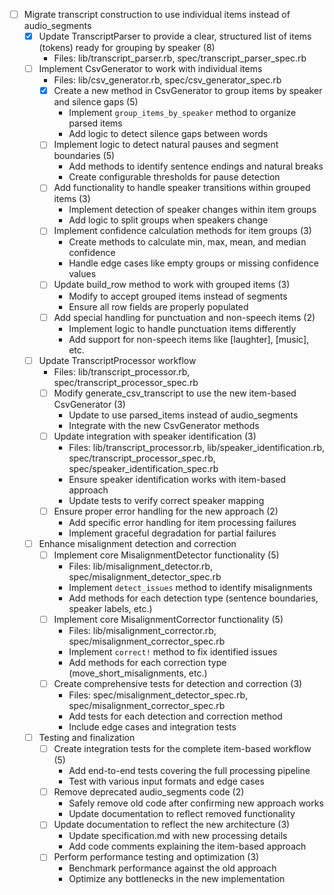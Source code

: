 - [ ] Migrate transcript construction to use individual items instead of audio_segments
  - [x] Update TranscriptParser to provide a clear, structured list of items (tokens) ready for grouping by speaker (8)
    - Files: lib/transcript_parser.rb, spec/transcript_parser_spec.rb
  - [ ] Implement CsvGenerator to work with individual items
    - Files: lib/csv_generator.rb, spec/csv_generator_spec.rb
    - [x] Create a new method in CsvGenerator to group items by speaker and silence gaps (5)
      - Implement `group_items_by_speaker` method to organize parsed items
      - Add logic to detect silence gaps between words
    - [ ] Implement logic to detect natural pauses and segment boundaries (5)
      - Add methods to identify sentence endings and natural breaks
      - Create configurable thresholds for pause detection
    - [ ] Add functionality to handle speaker transitions within grouped items (3)
      - Implement detection of speaker changes within item groups
      - Add logic to split groups when speakers change
    - [ ] Implement confidence calculation methods for item groups (3)
      - Create methods to calculate min, max, mean, and median confidence
      - Handle edge cases like empty groups or missing confidence values
    - [ ] Update build_row method to work with grouped items (3)
      - Modify to accept grouped items instead of segments
      - Ensure all row fields are properly populated
    - [ ] Add special handling for punctuation and non-speech items (2)
      - Implement logic to handle punctuation items differently
      - Add support for non-speech items like [laughter], [music], etc.
  - [ ] Update TranscriptProcessor workflow
    - Files: lib/transcript_processor.rb, spec/transcript_processor_spec.rb
    - [ ] Modify generate_csv_transcript to use the new item-based CsvGenerator (3)
      - Update to use parsed_items instead of audio_segments
      - Integrate with the new CsvGenerator methods
    - [ ] Update integration with speaker identification (3)
      - Files: lib/transcript_processor.rb, lib/speaker_identification.rb, spec/transcript_processor_spec.rb, spec/speaker_identification_spec.rb
      - Ensure speaker identification works with item-based approach
      - Update tests to verify correct speaker mapping
    - [ ] Ensure proper error handling for the new approach (2)
      - Add specific error handling for item processing failures
      - Implement graceful degradation for partial failures
  - [ ] Enhance misalignment detection and correction
    - [ ] Implement core MisalignmentDetector functionality (5)
      - Files: lib/misalignment_detector.rb, spec/misalignment_detector_spec.rb
      - Implement `detect_issues` method to identify misalignments
      - Add methods for each detection type (sentence boundaries, speaker labels, etc.)
    - [ ] Implement core MisalignmentCorrector functionality (5)
      - Files: lib/misalignment_corrector.rb, spec/misalignment_corrector_spec.rb
      - Implement `correct!` method to fix identified issues
      - Add methods for each correction type (move_short_misalignments, etc.)
    - [ ] Create comprehensive tests for detection and correction (3)
      - Files: spec/misalignment_detector_spec.rb, spec/misalignment_corrector_spec.rb
      - Add tests for each detection and correction method
      - Include edge cases and integration tests
  - [ ] Testing and finalization
    - [ ] Create integration tests for the complete item-based workflow (5)
      - Add end-to-end tests covering the full processing pipeline
      - Test with various input formats and edge cases
    - [ ] Remove deprecated audio_segments code (2)
      - Safely remove old code after confirming new approach works
      - Update documentation to reflect removed functionality
    - [ ] Update documentation to reflect the new architecture (3)
      - Update specification.md with new processing details
      - Add code comments explaining the item-based approach
    - [ ] Perform performance testing and optimization (3)
      - Benchmark performance against the old approach
      - Optimize any bottlenecks in the new implementation
